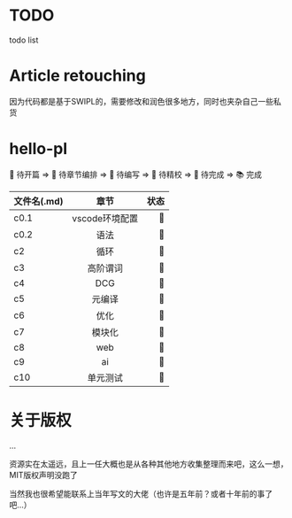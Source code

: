 # TODO
todo list

# Article retouching
因为代码都是基于SWIPL的，需要修改和润色很多地方，同时也夹杂自己一些私货

# hello-pl

🔖 待开篇 => 📑 待章节编排 => 📗 待编写 => 📙 待精校 => 📖 待完成 => 📚 完成

| 文件名(.md)   |      章节      |  状态 |
|----------|:-------------:|------:|
| c0.1 | vscode环境配置 | 📑 |
| c0.2 |  语法 | 🔖 |
| c2 |  循环 | 📗 |
| c3 |    高阶谓词   |   🔖 |
| c4 | DCG |   🔖 |
| c5 | 元编译 |   🔖 |
| c6 | 优化 |   📑 |
| c7 | 模块化 |   🔖 |
| c8 | web |   🔖 |
| c9 | ai |   📑 |
| c10 | 单元测试 |   🔖 |


# 关于版权
...

资源实在太遥远，且上一任大概也是从各种其他地方收集整理而来吧，这么一想，MIT版权声明没跑了

当然我也很希望能联系上当年写文的大佬（也许是五年前？或者十年前的事了吧...）
